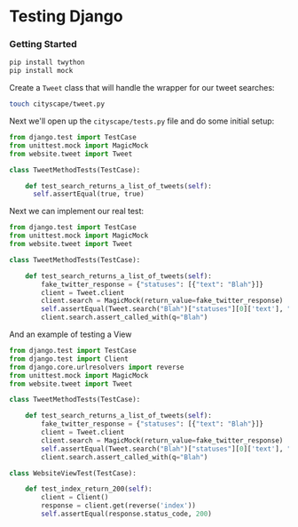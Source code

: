# Testing Django

### Getting Started

```sh
pip install twython
pip install mock
```

Create a `Tweet` class that will handle the wrapper for our tweet searches:

```sh
touch cityscape/tweet.py
```

Next we'll open up the `cityscape/tests.py` file and do some initial setup:

```py
from django.test import TestCase
from unittest.mock import MagicMock
from website.tweet import Tweet

class TweetMethodTests(TestCase):

    def test_search_returns_a_list_of_tweets(self):
      self.assertEqual(true, true)

```

Next we can implement our real test:

```py
from django.test import TestCase
from unittest.mock import MagicMock
from website.tweet import Tweet

class TweetMethodTests(TestCase):

    def test_search_returns_a_list_of_tweets(self):
        fake_twitter_response = {"statuses": [{"text": "Blah"}]}
        client = Tweet.client
        client.search = MagicMock(return_value=fake_twitter_response)
        self.assertEqual(Tweet.search("Blah")["statuses"][0]['text'], "Blah")
        client.search.assert_called_with(q="Blah")
```

And an example of testing a View

```py
from django.test import TestCase
from django.test import Client
from django.core.urlresolvers import reverse
from unittest.mock import MagicMock
from website.tweet import Tweet

class TweetMethodTests(TestCase):

    def test_search_returns_a_list_of_tweets(self):
        fake_twitter_response = {"statuses": [{"text": "Blah"}]}
        client = Tweet.client
        client.search = MagicMock(return_value=fake_twitter_response)
        self.assertEqual(Tweet.search("Blah")["statuses"][0]['text'], "Blah")
        client.search.assert_called_with(q="Blah")

class WebsiteViewTest(TestCase):

    def test_index_return_200(self):
        client = Client()
        response = client.get(reverse('index'))
        self.assertEqual(response.status_code, 200)
```
